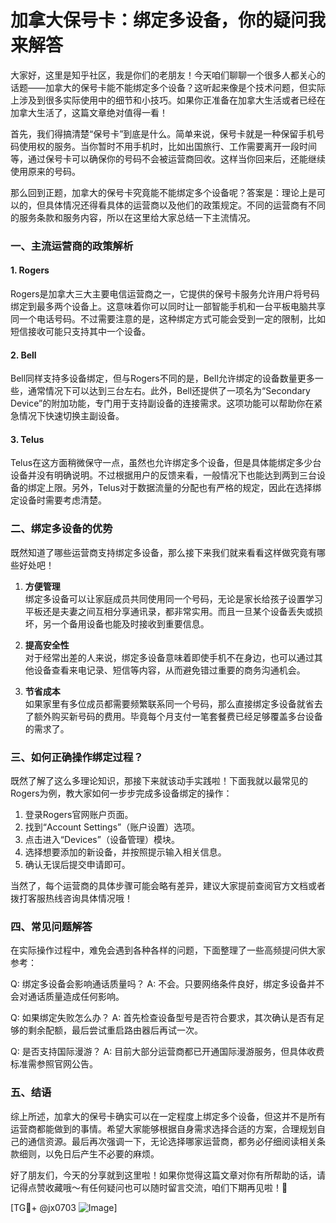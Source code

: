 # 加拿大保号卡：绑定多设备，你的疑问我来解答

大家好，这里是知乎社区，我是你们的老朋友！今天咱们聊聊一个很多人都关心的话题——加拿大的保号卡能不能绑定多个设备？这听起来像是个技术问题，但实际上涉及到很多实际使用中的细节和小技巧。如果你正准备在加拿大生活或者已经在加拿大生活了，这篇文章绝对值得一看！

首先，我们得搞清楚“保号卡”到底是什么。简单来说，保号卡就是一种保留手机号码使用权的服务。当你暂时不用手机时，比如出国旅行、工作需要离开一段时间等，通过保号卡可以确保你的号码不会被运营商回收。这样当你回来后，还能继续使用原来的号码。

那么回到正题，加拿大的保号卡究竟能不能绑定多个设备呢？答案是：理论上是可以的，但具体情况还得看具体的运营商以及他们的政策规定。不同的运营商有不同的服务条款和服务内容，所以在这里给大家总结一下主流情况。

### 一、主流运营商的政策解析

#### 1. Rogers
Rogers是加拿大三大主要电信运营商之一，它提供的保号卡服务允许用户将号码绑定到最多两个设备上。这意味着你可以同时让一部智能手机和一台平板电脑共享同一个电话号码。不过需要注意的是，这种绑定方式可能会受到一定的限制，比如短信接收可能只支持其中一个设备。

#### 2. Bell
Bell同样支持多设备绑定，但与Rogers不同的是，Bell允许绑定的设备数量更多一些，通常情况下可以达到三台左右。此外，Bell还提供了一项名为“Secondary Device”的附加功能，专门用于支持副设备的连接需求。这项功能可以帮助你在紧急情况下快速切换主副设备。

#### 3. Telus
Telus在这方面稍微保守一点，虽然也允许绑定多个设备，但是具体能绑定多少台设备并没有明确说明。不过根据用户的反馈来看，一般情况下也能达到两到三台设备的绑定上限。另外，Telus对于数据流量的分配也有严格的规定，因此在选择绑定设备时需要考虑清楚。

### 二、绑定多设备的优势

既然知道了哪些运营商支持绑定多设备，那么接下来我们就来看看这样做究竟有哪些好处吧！

1. **方便管理**  
   绑定多设备可以让家庭成员共同使用同一个号码，无论是家长给孩子设置学习平板还是夫妻之间互相分享通讯录，都非常实用。而且一旦某个设备丢失或损坏，另一个备用设备也能及时接收到重要信息。

2. **提高安全性**  
   对于经常出差的人来说，绑定多设备意味着即使手机不在身边，也可以通过其他设备查看来电记录、短信等内容，从而避免错过重要的商务沟通机会。

3. **节省成本**  
   如果家里有多位成员都需要频繁联系同一个号码，那么直接绑定多设备就省去了额外购买新号码的费用。毕竟每个月支付一笔套餐费已经足够覆盖多台设备的需求了。

### 三、如何正确操作绑定过程？

既然了解了这么多理论知识，那接下来就该动手实践啦！下面我就以最常见的Rogers为例，教大家如何一步步完成多设备绑定的操作：

1. 登录Rogers官网账户页面。
2. 找到“Account Settings”（账户设置）选项。
3. 点击进入“Devices”（设备管理）模块。
4. 选择想要添加的新设备，并按照提示输入相关信息。
5. 确认无误后提交申请即可。

当然了，每个运营商的具体步骤可能会略有差异，建议大家提前查阅官方文档或者拨打客服热线咨询具体情况哦！

### 四、常见问题解答

在实际操作过程中，难免会遇到各种各样的问题，下面整理了一些高频提问供大家参考：

Q: 绑定多设备会影响通话质量吗？
A: 不会。只要网络条件良好，绑定多设备并不会对通话质量造成任何影响。

Q: 如果绑定失败怎么办？
A: 首先检查设备型号是否符合要求，其次确认是否有足够的剩余配额，最后尝试重启路由器后再试一次。

Q: 是否支持国际漫游？
A: 目前大部分运营商都已开通国际漫游服务，但具体收费标准需参照官网公告。

### 五、结语

综上所述，加拿大的保号卡确实可以在一定程度上绑定多个设备，但这并不是所有运营商都能做到的事情。希望大家能够根据自身需求选择合适的方案，合理规划自己的通信资源。最后再次强调一下，无论选择哪家运营商，都务必仔细阅读相关条款细则，以免日后产生不必要的麻烦。

好了朋友们，今天的分享就到这里啦！如果你觉得这篇文章对你有所帮助的话，请记得点赞收藏哦～有任何疑问也可以随时留言交流，咱们下期再见啦！💪

[TG💪+ @jx0703 ![Image](https://github.com/user-attachments/assets/dbca1d08-cadb-493c-b0ec-ad6f7a83f270)]